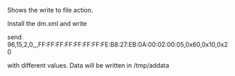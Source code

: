 Shows the write to file action.

Install the dm.xml and write

send 96,15,2,0,,,FF:FF:FF:FF:FF:FF:FF:FE:B8:27:EB:0A:00:02:00:05,0x60,0x10,0x20

with different values. Data will be written in /tmp/addata

